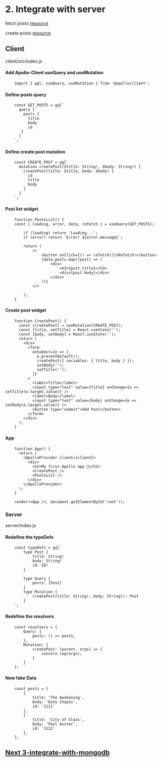 # 2. Integrate with server
   fetch posts [resource](https://www.apollographql.com/docs/react/data/queries/)

   create posts [resource](https://www.apollographql.com/docs/react/data/mutations/) 

## Client

client/src/index.js

#### Add Apollo-Client useQuery and useMutation 

        import { gql, useQuery, useMutation } from '@apollo/client';
        
#### Define posts query

        const GET_POSTS = gql`
          query {
            posts {
              title
              body
              id
           }
          }
        `;

#### Define create post mutation

        const CREATE_POST = gql`
          mutation createPost($title: String!, $body: String!) {
            createPost(title: $title, body: $body) {
              id
              title
              body
            }
          }
        `;


#### Post list widget

        function PostsList() {
        const { loading, error, data, refetch } = useQuery(GET_POSTS);
        
            if (loading) return 'Loading...';
            if (error) return `Error! ${error.message}`;
        
            return (
                <>
                    <button onClick={() => refetch()}>Refetch!</button>
                    {data.posts.map((post) => (
                        <div>
                            <h3>{post.title}</h3>
                            <div>{post.body}</div>
                        </div>
                    ))}
                </>
        
            );
        }

#### Create post widget

        function CreatePost() {
          const [createPost] = useMutation(CREATE_POST);
          const [title, setTitle] = React.useState('');
          const [body, setBody] = React.useState('');
          return (
            <div>
              <form
                onSubmit={e => {
                  e.preventDefault();
                  createPost({ variables: { title, body } });
                  setBody('');
                  setTitle('');
                }}
              >
                <label>Title</label>
                <input type="text" value={title} onChange={e => setTitle(e.target.value)} />
                <label>Body</label>
                <input type="text" value={body} onChange={e => setBody(e.target.value)} />
                <button type="submit">Add Post</button>
              </form>
            </div>
          );
        }

#### App

        function App() {
          return (
            <ApolloProvider client={client}>
              <div>
                <h2>My first Apollo app 🚀</h2>
                <CreatePost />
                <PostsList />
              </div>
            </ApolloProvider>
          );
        }

        render(<App />, document.getElementById('root'));


### Server

server/index.js

#### Redefine the typeDefs

        const typeDefs = gql`
            type Post {
                title: String!
                body: String!
                id: ID!
            }

            type Query {
                posts: [Post]
            }
            type Mutation {
                createPost(title: String!, body: String!): Post
            }
        `;

#### Redefine the resolvers

        const resolvers = {
            Query: {
                posts: () => posts,
            },
            Mutation: {
                createPost: (parent, args) => {
                    console.log(args);
                }
            }
        };

#### New fake Data

        const posts = [
            {
                title: 'The Awakening',
                body: 'Kate Chopin',
                id: '1111'
            },
            {
                title: 'City of Glass',
                body: 'Paul Auster',
                id: '1112'
            },
        ];



## [Next 3-integrate-with-mongodb](https://github.com/amitznati/aws-fullstack-starter/tree/master/3-integrate-with-mongodb#3-integrate-with-mongodb)



